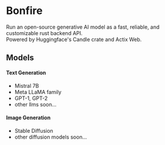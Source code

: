 # Bonfire
Run an open-source generative AI model as a fast, reliable, and customizable rust backend API. \
Powered by Huggingface's Candle crate and Actix Web.

## Models
#### Text Generation
- Mistral 7B
- Meta LLaMA family
- GPT-1, GPT-2
- other llms soon...
#### Image Generation
- Stable Diffusion
- other diffusion models soon...